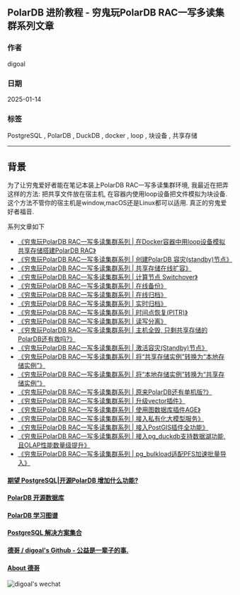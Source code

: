 ## PolarDB 进阶教程 - 穷鬼玩PolarDB RAC一写多读集群系列文章  
    
### 作者    
digoal    
    
### 日期    
2025-01-14   
    
### 标签    
PostgreSQL , PolarDB , DuckDB , docker , loop , 块设备 , 共享存储     
    
----    
    
## 背景    
为了让穷鬼爱好者能在笔记本装上PolarDB RAC一写多读集群环境, 我最近在把弄这样的方法: 把共享文件放在宿主机, 在容器内使用loop设备把文件模拟为块设备. 这个方法不管你的宿主机是window,macOS还是Linux都可以适用. 真正的穷鬼爱好者福音.    
  
系列文章如下  
- [《穷鬼玩PolarDB RAC一写多读集群系列 | 在Docker容器中用loop设备模拟共享存储搭建PolarDB RAC》](../202412/20241216_03.md)    
- [《穷鬼玩PolarDB RAC一写多读集群系列 | 创建PolarDB 容灾(standby)节点》](../202412/20241218_01.md)    
- [《穷鬼玩PolarDB RAC一写多读集群系列 | 共享存储在线扩容》](../202412/20241218_02.md)    
- [《穷鬼玩PolarDB RAC一写多读集群系列 | 计算节点 Switchover》](../202412/20241218_03.md)    
- [《穷鬼玩PolarDB RAC一写多读集群系列 | 在线备份》](../202412/20241218_04.md)    
- [《穷鬼玩PolarDB RAC一写多读集群系列 | 在线归档》](../202412/20241218_05.md)    
- [《穷鬼玩PolarDB RAC一写多读集群系列 | 实时归档》](../202412/20241219_01.md)    
- [《穷鬼玩PolarDB RAC一写多读集群系列 | 时间点恢复(PITR)》](../202412/20241219_02.md)    
- [《穷鬼玩PolarDB RAC一写多读集群系列 | 读写分离》](../202412/20241220_01.md)    
- [《穷鬼玩PolarDB RAC一写多读集群系列 | 主机全毁, 只剩共享存储的PolarDB还有救吗?》](../202412/20241224_01.md)    
- [《穷鬼玩PolarDB RAC一写多读集群系列 | 激活容灾(Standby)节点》](../202412/20241224_02.md)    
- [《穷鬼玩PolarDB RAC一写多读集群系列 | 将“共享存储实例”转换为“本地存储实例”》](../202412/20241224_03.md)    
- [《穷鬼玩PolarDB RAC一写多读集群系列 | 将“本地存储实例”转换为“共享存储实例”》](../202412/20241224_04.md)
- [《穷鬼玩PolarDB RAC一写多读集群系列 | 原来PolarDB还有单机版?》](../202501/20250121_01.md)  
- [《穷鬼玩PolarDB RAC一写多读集群系列 | 升级vector插件》](../202412/20241224_05.md)    
- [《穷鬼玩PolarDB RAC一写多读集群系列 | 使用图数据库插件AGE》](../202412/20241227_01.md)    
- [《穷鬼玩PolarDB RAC一写多读集群系列 | 接入私有化大模型服务》](../202412/20241230_02.md)    
- [《穷鬼玩PolarDB RAC一写多读集群系列 | 接入PostGIS插件全功能》](../202412/20241231_01.md)    
- [《穷鬼玩PolarDB RAC一写多读集群系列 | 接入pg_duckdb支持数据湖功能,且OLAP性能数量级提升》](../202412/20241231_02.md)    
- [《穷鬼玩PolarDB RAC一写多读集群系列 | pg_bulkload适配PFS加速批量导入》](../202501/20250102_01.md)    
  
        
  
#### [期望 PostgreSQL|开源PolarDB 增加什么功能?](https://github.com/digoal/blog/issues/76 "269ac3d1c492e938c0191101c7238216")
  
  
#### [PolarDB 开源数据库](https://openpolardb.com/home "57258f76c37864c6e6d23383d05714ea")
  
  
#### [PolarDB 学习图谱](https://www.aliyun.com/database/openpolardb/activity "8642f60e04ed0c814bf9cb9677976bd4")
  
  
#### [PostgreSQL 解决方案集合](../201706/20170601_02.md "40cff096e9ed7122c512b35d8561d9c8")
  
  
#### [德哥 / digoal's Github - 公益是一辈子的事.](https://github.com/digoal/blog/blob/master/README.md "22709685feb7cab07d30f30387f0a9ae")
  
  
#### [About 德哥](https://github.com/digoal/blog/blob/master/me/readme.md "a37735981e7704886ffd590565582dd0")
  
  
![digoal's wechat](../pic/digoal_weixin.jpg "f7ad92eeba24523fd47a6e1a0e691b59")
  
